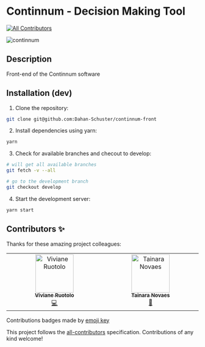 # Continnum - Decision Making Tool
<!-- ALL-CONTRIBUTORS-BADGE:START - Do not remove or modify this section -->
[![All Contributors](https://img.shields.io/badge/all_contributors-1-orange.svg?style=flat-square)](#contributors-)
<!-- ALL-CONTRIBUTORS-BADGE:END -->
![continnum](https://img.shields.io/github/languages/top/dahan-schuster/continnum-front)

## Description

Front-end of the Continnum software

## Installation (dev)

1. Clone the repository:

```sh
git clone git@github.com:Dahan-Schuster/continnum-front
```

2. Install dependencies using yarn:

```sh
yarn
```

3. Check for available branches and checout to develop:

```sh
# will get all available branches
git fetch -v --all

# go to the development branch
git checkout develop
```

4. Start the development server:

```sh
yarn start
```

## Contributors ✨

Thanks for these amazing project colleagues:

<!-- ALL-CONTRIBUTORS-LIST:START - Do not remove or modify this section -->
<!-- prettier-ignore-start -->
<!-- markdownlint-disable -->
<table>
  <tbody>
    <tr>
      <td align="center" valign="top" width="14.28%"><a href="https://github.com/viviane-ruotolo"><img src="https://avatars.githubusercontent.com/u/62677489?v=4?s=100" width="100px;" alt="Viviane Ruotolo"/><br /><sub><b>Viviane Ruotolo</b></sub></a><br /><a href="https://github.com/Dahan-Schuster/continnum-front/commits?author=viviane-ruotolo" title="Code">💻</a></td>
      <td align="center" valign="top" width="14.28%"><a href="https://tainarasnsba.wixsite.com/tainara-novaes"><img src="https://avatars.githubusercontent.com/u/62676080?v=4?s=100" width="100px;" alt="Tainara Novaes"/><br /><sub><b>Tainara Novaes</b></sub></a><br /><a href="#design-tainarasn" title="Design">🎨</a></td>
    </tr>
  </tbody>
</table>
<!-- markdownlint-restore -->
<!-- prettier-ignore-end -->
<!-- ALL-CONTRIBUTORS-LIST:END -->

Contributions badges made by [emoji key](https://allcontributors.org/docs/en/emoji-key)

This project follows the [all-contributors](https://github.com/all-contributors/all-contributors) specification. Contributions of any kind welcome!
